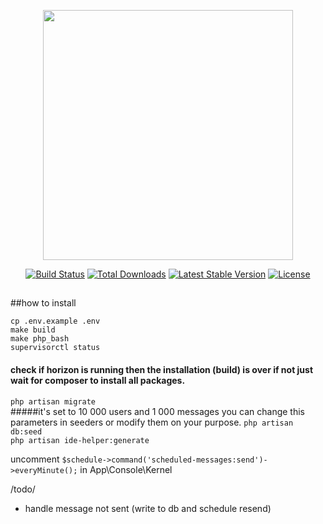 <p align="center"><img src="https://res.cloudinary.com/dtfbvvkyp/image/upload/v1566331377/laravel-logolockup-cmyk-red.svg" width="400"></p>

<p align="center">
<a href="https://travis-ci.org/laravel/framework"><img src="https://travis-ci.org/laravel/framework.svg" alt="Build Status"></a>
<a href="https://packagist.org/packages/laravel/framework"><img src="https://poser.pugx.org/laravel/framework/d/total.svg" alt="Total Downloads"></a>
<a href="https://packagist.org/packages/laravel/framework"><img src="https://poser.pugx.org/laravel/framework/v/stable.svg" alt="Latest Stable Version"></a>
<a href="https://packagist.org/packages/laravel/framework"><img src="https://poser.pugx.org/laravel/framework/license.svg" alt="License"></a>
</p>

## 
##how to install  

`cp .env.example .env`  
`make build`  
`make php_bash`  
`supervisorctl status`

  
#### check if horizon is running then the installation (build) is over if not just wait for composer to install all packages.  
`php artisan migrate`  
#####it's set to 10 000 users and 1 000 messages you can change this parameters in seeders or modify them on your purpose.
`php artisan db:seed`  
`php artisan ide-helper:generate`  

uncomment `$schedule->command('scheduled-messages:send')->everyMinute();` in App\Console\Kernel



/todo/
- handle message not sent (write to db and schedule resend)
